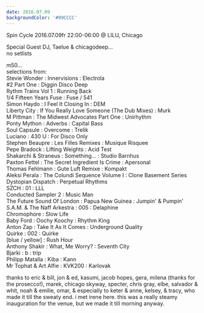 ```yaml
---
date: 2016.07.09
backgroundColor: '#99CCCC'
---
```


Spin Cycle 2016.07.09fr 22:00-06:00 @ LILU, Chicago  

Special Guest DJ, Taelue & chicagodeep...  
no setlists  

m50...  
selections from:  
Stevie Wonder : Innervisions : Electrola  
#2 Part One : Diggin Disco Deep  
Rythm Trainx Vol 1 : Running Back  
1/4 Fifteen Years Fuse : Fuse / 541  
Simon Haydo : I Feel It Closing In : DEM  
Liberty City : If You Really Love Someone (The Dub Mixes) : Murk  
M Pittman : The Midwest Advocates Part One : Unirhythm  
Ponty Mython : Adverbs : Capital Bass  
Soul Capsule : Overcome : Trelik  
Luciano : 430 U : For Disco Only  
Stephen Beaupre : Les Filles Remixes : Musique Risquee  
Pepe Bradock : Lifting Weights : Acid Test  
Shakarchi & Straneus : Something... : Studio Barnhus  
Paxton Fettel : The Secret Ingredient Is Crime : Apersonal  
Thomas Fehlmann : Gute Luft Remixe : Kompakt  
Aleksi Perala : The Colundi Sequence Volume I : Clone Basement Series  
Dystopian Dispatch : Perpetual Rhythms  
SZCH : 01 : LLL  
Conducted Sampler 2 : Music Man  
The Future Sound Of London : Papua New Guinea : Jumpin' & Pumpin'  
S.A.M. & The Naff Arkestra : 005 : Delaphine  
Chromophore : Slow Life  
Baby Ford : Oochy Koochy : Rhythm King  
Anton Zap : Take It As It Comes : Underground Quality  
Quirke : 002 : Quirke  
\[blue / yellow\] : Rush Hour  
Anthony Shakir : What, Me Worry? : Seventh City  
Bjarki : b : trip  
Philipp Matalla : Kiba : Kann  
Mr Tophat & Art Alfie : KVK200 : Karlovak  

thanks to eric & bill, jon & ed, kasumi, jacob hopes, gera, milena (thanks for the prosecco!), marek, chicago skyway, specter, chris gray, elbe, salvador & whit, noah & emilie, omar, & especially to keter & anne, kelsey, & tracy, who made it till the sweaty end. i met irene here. this was a really steamy inauguration for the venue, but we made it till morning anyway.